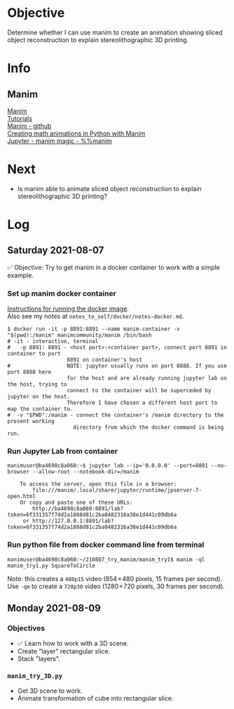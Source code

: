 # Objective


Determine whether I can use manim to create an animation showing sliced object reconstruction to explain stereolithographic 3D printing.


# Info

## Manim

[Manim](https://docs.manim.community/en/stable/index.html)  
[Tutorials](https://docs.manim.community/en/stable/tutorials.html)  
[Manim - github](https://github.com/manimcommunity/manim)  
[Creating math animations in Python with Manim](https://gilberttanner.com/blog/creating-math-animations-in-python-with-manim)  
[Jupyter - manim magic - %%manim](https://docs.manim.community/en/stable/reference/manim.utils.ipython_magic.ManimMagic.html#manim.utils.ipython_magic.ManimMagic.manim)  


# Next

- Is manim able to animate sliced object reconstruction to explain stereolithographic 3D printing?

# Log

## Saturday 2021-08-07

&#9989; Objective: Try to get manim in a docker container to work with a simple example.

### Set up manim docker container

[Instructions for running the docker image](https://pypi.org/project/manim/#docker).  
Also see my notes at `notes_to_self/docker/notes-docker.md`.

    $ docker run -it -p 8891:8891 --name manim-container -v "$(pwd):/manim" manimcommunity/manim /bin/bash
    # -it - interactive, terminal
    #   -p 8891: 8891 - <host port>:<container port>, connect port 8891 in container to port
                       8891 on container's host
    #                  NOTE: jupyter usually runs on port 8888. If you use port 8888 here
                       for the host and are already running jupyter lab on the host, trying to 
                       connect to the container will be superceded by jupyter on the host.
                       Therefore I have chosen a different host port to map the container to.
    #  -v "$PWD":/manim - connect the container's /manim directory to the present working
                         directory from which the docker command is being run.


### Run Jupyter Lab from container

    manimuser@ba4698c8a060:~$ jupyter lab --ip='0.0.0.0' --port=8891 --no-browser --allow-root --notebook-dir=/manim

        To access the server, open this file in a browser:
            file:///manim/.local/share/jupyter/runtime/jpserver-7-open.html
        Or copy and paste one of these URLs:
            http://ba4698c8a060:8891/lab?token=6f331357f74d2a1888d81c2ba0482316a38e1d441c09db6a
         or http://127.0.0.1:8891/lab?token=6f331357f74d2a1888d81c2ba0482316a38e1d441c09db6a


### Run python file from docker command line from terminal

    manimuser@ba4698c8a060:~/210807_try_manim/manim_try1$ manim -ql manim_try1.py SquareToCircle
    
Note: this creates a `480p15` video (854 × 480 pixels, 15 frames per second). Use `-qm` to create a `720p30` video (1280 × 720 pixels, 30 frames per second).
    

## Monday 2021-08-09

### Objectives

- &#9989; Learn how to work with a 3D scene.
- Create "layer" rectangular slice.
- Stack "layers".

### `manim_try_3D.py`

- Get 3D scene to work.
- Animate transformation of cube into rectangular slice.

